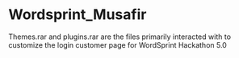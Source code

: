 # Wordsprint_Musafir

Themes.rar and plugins.rar are the files primarily interacted with to customize the login customer page for WordSprint Hackathon 5.0
